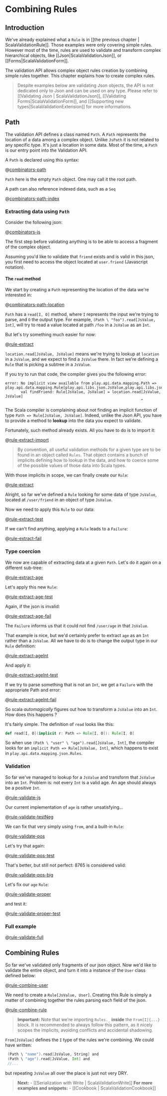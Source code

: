 # Combining Rules

## Introduction

We've already explained what a `Rule` is in [[the previous chapter | ScalaValidationRule]]. 
Those examples were only covering simple rules. However most of the time, rules are used to validate and transform complex hierarchical objects, like [[Json|ScalaValidationJson]], or [[Forms|ScalaValidationForm]].

The validation API allows complex object rules creation by combining simple rules together. This chapter explains how to create complex rules.

> Despite examples below are validating Json objects, the API is not dedicated only to Json and can be used on any type. 
> Please refer to [[Validating Json | ScalaValidationJson]], [[Validating Forms|ScalaValidationForm]], and [[Supporting new types|ScalaValidationExtension]] for more informations.

## Path

The validation API defines a class named `Path`. A `Path` represents the location of a data among a complex object. 
Unlike `JsPath` it is not related to any specific type. It's just a location in some data.
Most of the time, a `Path` is our entry point into the Validation API.

A `Path` is declared using this syntax:

@[combinators-path](code/ScalaValidationRuleCombinators.scala)

`Path` here is the empty `Path` object. One may call it the root path.

A path can also reference indexed data, such as a `Seq`

@[combinators-path-index](code/ScalaValidationRuleCombinators.scala)

### Extracting data using `Path`

Consider the following json:

@[combinators-js](code/ScalaValidationRuleCombinators.scala)

The first step before validating anything is to be able to access a fragment of the complex object.

Assuming you'd like to validate that `friend` exists and is valid in this json, you first need to access the object located at `user.friend` (Javascript notation).

#### The `read` method

We start by creating a `Path` representing the location of the data we're interested in:

@[combinators-path-location](code/ScalaValidationRuleCombinators.scala)

`Path` has a `read[I, O]` method, where `I` represents the input we're trying to parse, and `O` the output type. For example, `(Path \ "foo").read[JsValue, Int]`, will try to read a value located at path `/foo` in a `JsValue` as an `Int`.

But let's try something much easier for now:

@[rule-extract](code/ScalaValidationRuleCombinators.scala)

`location.read[JsValue, JsValue]` means we're trying to lookup at `location` in a `JsValue`, and we expect to find a `JsValue` there. 
In fact we're defining a `Rule` that is picking a subtree in a `JsValue`.

If you try to run that code, the compiler gives you the following error:

```
error: No implicit view available from play.api.data.mapping.Path => play.api.data.mapping.Rule[play.api.libs.json.JsValue,play.api.libs.json.JsValue].
       val findFriend: Rule[JsValue, JsValue] = location.read[JsValue, JsValue]
                                                             ^
```

The Scala compiler is complaining about not finding an implicit function of type `Path => Rule[JsValue, JsValue]`. Indeed, unlike the Json API, you have to provide a method to **lookup** into the data you expect to validate.

Fortunately, such method already exists. All you have to do is to import it:

@[rule-extract-import](code/ScalaValidationRuleCombinators.scala)

> By convention, all useful validation methods for a given type are to be found in an object called `Rules`. That object contains a bunch of implicits defining how to lookup in the data, and how to coerce some of the possible values of those data into Scala types.

With those implicits in scope, we can finally create our `Rule`:

@[rule-extract](code/ScalaValidationRuleCombinators.scala)

Alright, so far we've defined a `Rule` looking for some data of type `JsValue`, located at `/user/friend` in an object of type `JsValue`.

Now we need to apply this `Rule` to our data:

@[rule-extract-test](code/ScalaValidationRuleCombinators.scala)

If we can't find anything, applying a `Rule` leads to a `Failure`:

@[rule-extract-fail](code/ScalaValidationRuleCombinators.scala)

### Type coercion

We now are capable of extracting data at a given `Path`. Let's do it again on a different sub-tree:

@[rule-extract-age](code/ScalaValidationRuleCombinators.scala)

Let's apply this new `Rule`:

@[rule-extract-age-test](code/ScalaValidationRuleCombinators.scala)

Again, if the json is invalid:

@[rule-extract-age-fail](code/ScalaValidationRuleCombinators.scala)

The `Failure` informs us that it could not find `/user/age` in that `JsValue`.

That example is nice, but we'd certainly prefer to extract `age` as an `Int` rather than a `JsValue`.
All we have to do is to change the output type in our `Rule` definition:

@[rule-extract-ageInt](code/ScalaValidationRuleCombinators.scala)

And apply it:

@[rule-extract-ageInt-test](code/ScalaValidationRuleCombinators.scala)

If we try to parse something that is not an `Int`, we get a `Failure` with the appropriate Path and error:

@[rule-extract-ageInt-fail](code/ScalaValidationRuleCombinators.scala)

So scala *automagically* figures out how to transform a `JsValue` into an `Int`. How does this happens ?

It's fairly simple. The definition of `read` looks like this:

```scala
def read[I, O](implicit r: Path => Rule[I, O]): Rule[I, O]
```

So when use `(Path \ "user" \ "age").read[JsValue, Int]`, the compiler looks for an `implicit Path => Rule[JsValue, Int]`, which happens to exist in `play.api.data.mapping.json.Rules`.


### Validation

So far we've managed to lookup for a `JsValue` and transform that `JsValue` into an `Int`. Problem is: not every `Int` is a valid age. An age should always be a positive `Int`.

@[rule-validate-js](code/ScalaValidationRuleCombinators.scala)

Our current implementation of `age` is rather unsatisfying...

@[rule-validate-testNeg](code/ScalaValidationRuleCombinators.scala)

We can fix that very simply using `from`, and a built-in `Rule`:

@[rule-validate-pos](code/ScalaValidationRuleCombinators.scala)

Let's try that again:

@[rule-validate-pos-test](code/ScalaValidationRuleCombinators.scala)

That's better, but still not perfect: 8765 is considered valid:

@[rule-validate-pos-big](code/ScalaValidationRuleCombinators.scala)

Let's fix our `age` `Rule`:

@[rule-validate-proper](code/ScalaValidationRuleCombinators.scala)

and test it:

@[rule-validate-proper-test](code/ScalaValidationRuleCombinators.scala)

### Full example

@[rule-validate-full](code/ScalaValidationRuleCombinators.scala)

## Combining Rules

So far we've validated only fragments of our json object.
Now we'd like to validate the entire object, and turn it into a instance of the `User` class defined below:

@[rule-combine-user](code/ScalaValidationRuleCombinators.scala)

We need to create a `Rule[JsValue, User]`. Creating this Rule is simply a matter of combining together the rules parsing each field of the json.

@[rule-combine-rule](code/ScalaValidationRuleCombinators.scala)

> **Important:** Note that we're importing `Rules._` **inside** the `From[I]{...}` block.
It is recommended to always follow this pattern, as it nicely scopes the implicits, avoiding conflicts and accidental shadowing.

`From[JsValue]` defines the `I` type of the rules we're combining. We could have written:

```scala
 (Path \ "name").read[JsValue, String] and
 (Path \ "age").read[JsValue, Int] and
 //...
```

but repeating `JsValue` all over the place is just not very DRY.

> **Next:** - [[Serialization with Write | ScalaValidationWrite]]
> **For more examples and snippets:** - [[Cookbook | ScalaValidationCookbook]]
